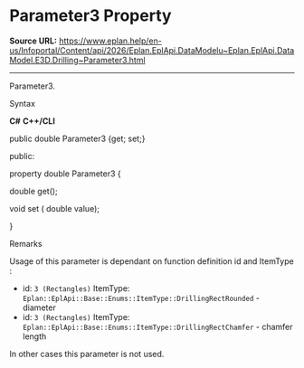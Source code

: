 # Parameter3 Property

**Source URL:** https://www.eplan.help/en-us/Infoportal/Content/api/2026/Eplan.EplApi.DataModelu~Eplan.EplApi.DataModel.E3D.Drilling~Parameter3.html

---

Parameter3.

Syntax

**C#**
**C++/CLI**


public double Parameter3 {get; set;}

public:

property double Parameter3 {

   double get();

   void set (    double value);

}


Remarks

Usage of this parameter is dependant on function definition id and ItemType :

- id: `3 (Rectangles)` ItemType: `Eplan::EplApi::Base::Enums::ItemType::DrillingRectRounded` - diameter
- id: `3 (Rectangles)` ItemType: `Eplan::EplApi::Base::Enums::ItemType::DrillingRectChamfer` - chamfer length

In other cases this parameter is not used.
